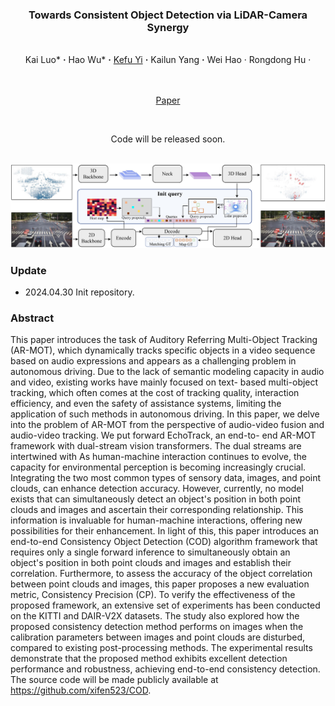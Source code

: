 ### <p align="center"> Towards Consistent Object Detection via LiDAR-Camera Synergy 
<br>
<div align="center">
  Kai&nbsp;Luo*</a> <b>&middot;</b>
  Hao&nbsp;Wu*</a> <b>&middot;</b>
    <a href="https://www.csust.edu.cn/jtysgcxy/info/1130/17551.htm" target="_blank">Kefu&nbsp;Yi</a> <b>&middot;</b>
  Kailun&nbsp;Yang</a> <b>&middot;</b>
  Wei&nbsp;Hao</a> &middot;</b>
  Rongdong&nbsp;Hu</a> &middot;</b>

  
  <br> <br>
  <a href="https://arxiv.org/pdf/2402.18302.pdf" target="_blank">Paper</a>
</div>

<br>
<p align="center">Code will be released soon. </p>
<br>

<div align=center><img src="imgs/overall.png" /></div>

### Update
- 2024.04.30 Init repository.

### Abstract
This paper introduces the task of Auditory Referring
Multi-Object Tracking (AR-MOT), which dynamically tracks
specific objects in a video sequence based on audio expressions and appears as a challenging problem in autonomous
driving. Due to the lack of semantic modeling capacity in
audio and video, existing works have mainly focused on text-
based multi-object tracking, which often comes at the cost of
tracking quality, interaction efficiency, and even the safety of
assistance systems, limiting the application of such methods in
autonomous driving. In this paper, we delve into the problem
of AR-MOT from the perspective of audio-video fusion and
audio-video tracking. We put forward EchoTrack, an end-to-
end AR-MOT framework with dual-stream vision transformers. The dual streams are intertwined with As human-machine interaction continues to evolve, the capacity for environmental perception is becoming increasingly crucial. Integrating the two most common types of sensory data, images, and point clouds, can enhance detection accuracy. However, currently, no model exists that can simultaneously detect an object's position in both point clouds and images and ascertain their corresponding relationship. This information is invaluable for human-machine interactions, offering new possibilities for their enhancement. In light of this, this paper introduces an end-to-end Consistency Object Detection (COD) algorithm framework that requires only a single forward inference to simultaneously obtain an object's position in both point clouds and images and establish their correlation. Furthermore, to assess the accuracy of the object correlation between point clouds and images, this paper proposes a new evaluation metric, Consistency Precision (CP). To verify the effectiveness of the proposed framework, an extensive set of experiments has been conducted on the KITTI and DAIR-V2X datasets. The study also explored how the proposed consistency detection method performs on images when the calibration parameters between images and point clouds are disturbed, compared to existing post-processing methods. The experimental results demonstrate that the proposed method exhibits excellent detection performance and robustness, achieving end-to-end consistency detection. The source code will be made publicly available at https://github.com/xifen523/COD.



